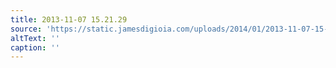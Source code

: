 ```yaml
---
title: 2013-11-07 15.21.29
source: 'https://static.jamesdigioia.com/uploads/2014/01/2013-11-07-15-21-29-scaled.jpg'
altText: ''
caption: ''
---
```


